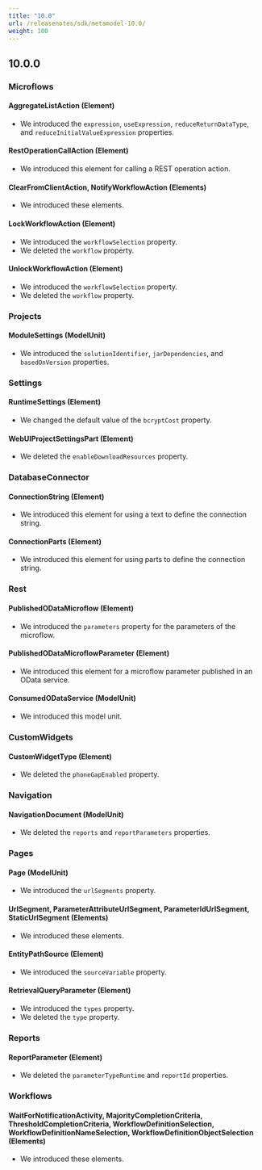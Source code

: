 ```yaml
---
title: "10.0"
url: /releasenotes/sdk/metamodel-10.0/
weight: 100
---
```


## 10.0.0

### Microflows

#### AggregateListAction (Element)

* We introduced the `expression`, `useExpression`, `reduceReturnDataType`, and `reduceInitialValueExpression` properties.

#### RestOperationCallAction (Element)

* We introduced this element for calling a REST operation action.

#### ClearFromClientAction, NotifyWorkflowAction (Elements)

* We introduced these elements. 

#### LockWorkflowAction (Element)

* We introduced the `workflowSelection` property.
* We deleted the `workflow` property. 

#### UnlockWorkflowAction (Element)

* We introduced the `workflowSelection` property.
* We deleted the `workflow` property. 

### Projects

#### ModuleSettings (ModelUnit)

* We introduced the `solutionIdentifier`, `jarDependencies`, and `basedOnVersion` properties.

### Settings

#### RuntimeSettings (Element)

* We changed the default value of the `bcryptCost` property.

#### WebUIProjectSettingsPart (Element)

* We deleted the `enableDownloadResources` property. 

### DatabaseConnector

#### ConnectionString (Element)

* We introduced this element for using a text to define the connection string.

#### ConnectionParts (Element)

* We introduced this element for using parts to define the connection string.

### Rest

#### PublishedODataMicroflow (Element)

* We introduced the `parameters` property for the parameters of the microflow.

#### PublishedODataMicroflowParameter (Element)

* We introduced this element for a microflow parameter published in an OData service.

#### ConsumedODataService (ModelUnit)

* We introduced this model unit.

### CustomWidgets

#### CustomWidgetType (Element)

* We deleted the `phoneGapEnabled` property. 

### Navigation

#### NavigationDocument (ModelUnit)

* We deleted the `reports` and `reportParameters` properties.

### Pages

#### Page (ModelUnit)

* We introduced the `urlSegments` property.

#### UrlSegment, ParameterAttributeUrlSegment, ParameterIdUrlSegment, StaticUrlSegment (Elements)

* We introduced these elements.

#### EntityPathSource (Element)

* We introduced the `sourceVariable` property. 

#### RetrievalQueryParameter (Element)

* We introduced the `types` property.
* We deleted the `type` property. 

### Reports

#### ReportParameter (Element)

* We deleted the `parameterTypeRuntime` and `reportId` properties.

### Workflows

#### WaitForNotificationActivity, MajorityCompletionCriteria, ThresholdCompletionCriteria, WorkflowDefinitionSelection, WorkflowDefinitionNameSelection, WorkflowDefinitionObjectSelection (Elements)

* We introduced these elements.
